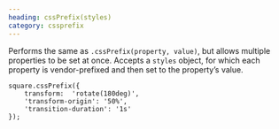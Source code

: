 ```yaml
--- 
heading: cssPrefix(styles)
category: cssprefix
---
```


Performs the same as `.cssPrefix(property, value)`, but allows multiple properties to be set at once. Accepts a `styles` object, for which each property is vendor-prefixed and then set to the property’s value.

    square.cssPrefix({
        transform:  'rotate(180deg)',
        'transform-origin': '50%',
        'transition-duration': '1s'
    });